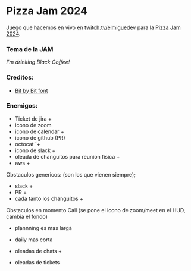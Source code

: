 # Pizza Jam 2024

Juego que hacemos en vivo en [twitch.tv/elmiguedev](twitch.tv/elmiguedev) para la [Pizza Jam 2024](https://itch.io/jam/pizza-jam-pizza-prize-12).

### Tema de la JAM
*I'm drinking Black Coffee!*

### Creditos:

- [Bit by Bit font](https://analogstudios.itch.io/bitbybitfont)



### Enemigos:

- Ticket de jira + 
- icono de zoom 
- icono de calendar + 
- icono de github (PR)
- octocat ´+
- icono de slack +
- oleada de changuitos para reunion fisica + 
- aws + 


Obstaculos genericos:
(son los que vienen siempre);

- slack +
- PR + 
- cada tanto los changuitos +

Obstaculos en momento Call
(se pone el icono de zoom/meet en el HUD, cambia el fondo)
- plannning es mas larga
- daily mas corta

- oleadas de  chats + 
- oleadas de tickets







